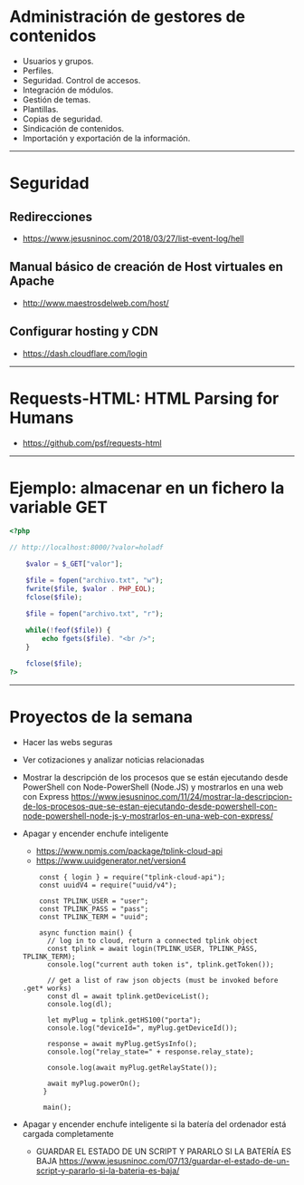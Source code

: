# Administración de gestores de contenidos
- Usuarios y grupos.
- Perfiles.
- Seguridad. Control de accesos.
- Integración de módulos.
- Gestión de temas.
- Plantillas.
- Copias de seguridad.
- Sindicación de contenidos.
- Importación y exportación de la información.

-------------------

# Seguridad
## Redirecciones
* https://www.jesusninoc.com/2018/03/27/list-event-log/hell

## Manual básico de creación de Host virtuales en Apache
* http://www.maestrosdelweb.com/host/

## Configurar hosting y CDN
* https://dash.cloudflare.com/login

-------------------

# Requests-HTML: HTML Parsing for Humans
* https://github.com/psf/requests-html

-------------------

# Ejemplo: almacenar en un fichero la variable GET
```PHP
<?php

// http://localhost:8000/?valor=holadf

	$valor = $_GET["valor"];

	$file = fopen("archivo.txt", "w");
	fwrite($file, $valor . PHP_EOL);
	fclose($file);

	$file = fopen("archivo.txt", "r");
	
	while(!feof($file)) {
		echo fgets($file). "<br />";
	}

	fclose($file);
?>
```

-------------------

# Proyectos de la semana
- Hacer las webs seguras
- Ver cotizaciones y analizar noticias relacionadas
- Mostrar la descripción de los procesos que se están ejecutando desde PowerShell con Node-PowerShell (Node.JS) y mostrarlos en una web con Express https://www.jesusninoc.com/11/24/mostrar-la-descripcion-de-los-procesos-que-se-estan-ejecutando-desde-powershell-con-node-powershell-node-js-y-mostrarlos-en-una-web-con-express/
- Apagar y encender enchufe inteligente
	- https://www.npmjs.com/package/tplink-cloud-api
	- https://www.uuidgenerator.net/version4
	
	```Node
		const { login } = require("tplink-cloud-api");
		const uuidV4 = require("uuid/v4");

		const TPLINK_USER = "user";
		const TPLINK_PASS = "pass";
		const TPLINK_TERM = "uuid";

		async function main() {
		  // log in to cloud, return a connected tplink object
		  const tplink = await login(TPLINK_USER, TPLINK_PASS, TPLINK_TERM);
		  console.log("current auth token is", tplink.getToken());

		  // get a list of raw json objects (must be invoked before .get* works)
		  const dl = await tplink.getDeviceList();
		  console.log(dl);

		  let myPlug = tplink.getHS100("porta");
		  console.log("deviceId=", myPlug.getDeviceId());

		  response = await myPlug.getSysInfo();
		  console.log("relay_state=" + response.relay_state);

		  console.log(await myPlug.getRelayState());

		  await myPlug.powerOn();
		 }

		 main();
	 ```
- Apagar y encender enchufe inteligente si la batería del ordenador está cargada completamente
	- GUARDAR EL ESTADO DE UN SCRIPT Y PARARLO SI LA BATERÍA ES BAJA https://www.jesusninoc.com/07/13/guardar-el-estado-de-un-script-y-pararlo-si-la-bateria-es-baja/
